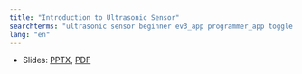 ```yaml
---
title: "Introduction to Ultrasonic Sensor"
searchterms: "ultrasonic sensor beginner ev3_app programmer_app toggle introduction_to_ultrasonic_sensor"
lang: "en"
---
```


         
 <ul>
 <li class="ng-binding">Slides:
 <a href="translations/en-us/tablet/beginner/Ultrasonic.pptx">PPTX</a>,
 <a href="translations/en-us/tablet/beginner/Ultrasonic.pdf">PDF</a>
 </li>
 </ul>
